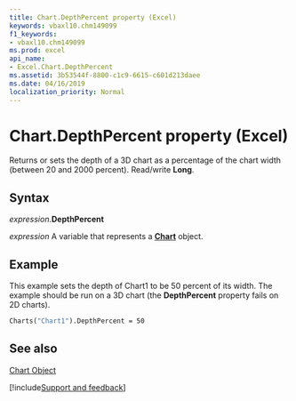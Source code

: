 ```yaml
---
title: Chart.DepthPercent property (Excel)
keywords: vbaxl10.chm149099
f1_keywords:
- vbaxl10.chm149099
ms.prod: excel
api_name:
- Excel.Chart.DepthPercent
ms.assetid: 3b53544f-8800-c1c9-6615-c601d213daee
ms.date: 04/16/2019
localization_priority: Normal
---
```



# Chart.DepthPercent property (Excel)

Returns or sets the depth of a 3D chart as a percentage of the chart width (between 20 and 2000 percent). Read/write  **Long**.


## Syntax

_expression_.**DepthPercent**

_expression_ A variable that represents a **[Chart](Excel.Chart(object).md)** object.


## Example

This example sets the depth of Chart1 to be 50 percent of its width. The example should be run on a 3D chart (the  **DepthPercent** property fails on 2D charts).


```vb
Charts("Chart1").DepthPercent = 50
```


## See also


[Chart Object](Excel.Chart(object).md)

[!include[Support and feedback](~/includes/feedback-boilerplate.md)]